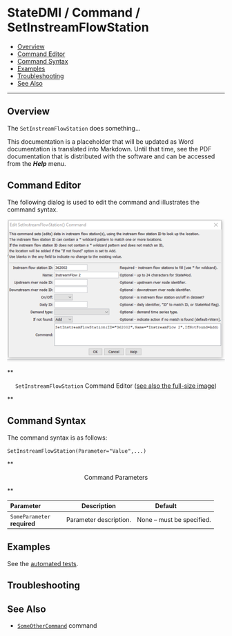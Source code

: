 # StateDMI / Command / SetInstreamFlowStation #

* [Overview](#overview)
* [Command Editor](#command-editor)
* [Command Syntax](#command-syntax)
* [Examples](#examples)
* [Troubleshooting](#troubleshooting)
* [See Also](#see-also)

-------------------------

## Overview ##

The `SetInstreamFlowStation` does something...

This documentation is a placeholder that will be updated as Word documentation is translated into Markdown.
Until that time, see the PDF documentation that is distributed with the software and can be accessed
from the ***Help*** menu.

## Command Editor ##

The following dialog is used to edit the command and illustrates the command syntax.

![SetInstreamFlowStation](SetInstreamFlowStation.png)

**<p style="text-align: center;">
`SetInstreamFlowStation` Command Editor (<a href="../SetInstreamFlowStation.png">see also the full-size image</a>)
</p>**

## Command Syntax ##

The command syntax is as follows:

```text
SetInstreamFlowStation(Parameter="Value",...)
```
**<p style="text-align: center;">
Command Parameters
</p>**

| **Parameter**&nbsp;&nbsp;&nbsp;&nbsp;&nbsp;&nbsp;&nbsp;&nbsp;&nbsp;&nbsp;&nbsp;&nbsp; | **Description** | **Default**&nbsp;&nbsp;&nbsp;&nbsp;&nbsp;&nbsp;&nbsp;&nbsp;&nbsp;&nbsp; |
| --------------|-----------------|----------------- |
|`SomeParameter`<br>**required**|Parameter description.|None – must be specified.|

## Examples ##

See the [automated tests](https://github.com/OpenWaterFoundation/cdss-app-statedmi-main/tree/master/test/regression/commands/SetInstreamFlowStation).

## Troubleshooting ##

## See Also ##

* [`SomeOtherCommand`](../SomeOtherCommand/SomeOtherCommand) command
